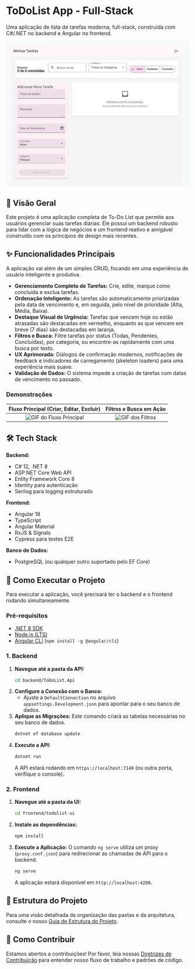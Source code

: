 # ToDoList App - Full-Stack

Uma aplicação de lista de tarefas moderna, full-stack, construída com C#/.NET no backend e Angular no frontend.

![Visão Geral da Aplicação](https://github.com/GabrielSoarde/ToDoList-2/blob/main/1.png?raw=true)

## 🚀 Visão Geral

Este projeto é uma aplicação completa de To-Do List que permite aos usuários gerenciar suas tarefas diárias. Ele possui um backend robusto para lidar com a lógica de negócios e um frontend reativo e amigável construído com os princípios de design mais recentes.

## ✨ Funcionalidades Principais

A aplicação vai além de um simples CRUD, focando em uma experiência de usuário inteligente e produtiva.

*   **Gerenciamento Completo de Tarefas:** Crie, edite, marque como concluída e exclua tarefas.
*   **Ordenação Inteligente:** As tarefas são automaticamente priorizadas pela data de vencimento e, em seguida, pelo nível de prioridade (Alta, Média, Baixa).
*   **Destaque Visual de Urgência:** Tarefas que vencem hoje ou estão atrasadas são destacadas em vermelho, enquanto as que vencem em breve (7 dias) são destacadas em laranja.
*   **Filtros e Busca:** Filtre tarefas por status (Todas, Pendentes, Concluídas), por categoria, ou encontre-as rapidamente com uma busca por texto.
*   **UX Aprimorada:** Diálogos de confirmação modernos, notificações de feedback e indicadores de carregamento (skeleton loaders) para uma experiência mais suave.
*   **Validação de Dados:** O sistema impede a criação de tarefas com datas de vencimento no passado.

### Demonstrações

| Fluxo Principal (Criar, Editar, Excluir) | Filtros e Busca em Ação |
| :--------------------------------------: | :---------------------------: |
| ![GIF do Fluxo Principal](https://github.com/GabrielSoarde/ToDoList-2/blob/main/1.gif?raw=true)         | ![GIF dos Filtros](https://github.com/GabrielSoarde/ToDoList-2/blob/main/2.gif?raw=true)     |

## 🛠️ Tech Stack

**Backend:**
*   C# 12, .NET 8
*   ASP.NET Core Web API
*   Entity Framework Core 8
*   Identity para autenticação
*   Serilog para logging estruturado

**Frontend:**
*   Angular 18
*   TypeScript
*   Angular Material
*   RxJS & Signals
*   Cypress para testes E2E

**Banco de Dados:**
*   PostgreSQL (ou qualquer outro suportado pelo EF Core)

## 🏁 Como Executar o Projeto

Para executar a aplicação, você precisará ter o backend e o frontend rodando simultaneamente.

### Pré-requisitos

*   [.NET 8 SDK](https://dotnet.microsoft.com/download/dotnet/8.0)
*   [Node.js (LTS)](https://nodejs.org/)
*   [Angular CLI](https://angular.io/cli) (`npm install -g @angular/cli`)

### 1. Backend

1.  **Navegue até a pasta da API:**
    ```bash
    cd backend/ToDoList.Api
    ```
2.  **Configure a Conexão com o Banco:**
    *   Ajuste a `DefaultConnection` no arquivo `appsettings.Development.json` para apontar para o seu banco de dados.
3.  **Aplique as Migrações:**
    Este comando criará as tabelas necessárias no seu banco de dados.
    ```bash
    dotnet ef database update
    ```
4.  **Execute a API:**
    ```bash
    dotnet run
    ```
    A API estará rodando em `https://localhost:7149` (ou outra porta, verifique o console).

### 2. Frontend

1.  **Navegue até a pasta da UI:**
    ```bash
    cd frontend/todolist-ui
    ```
2.  **Instale as dependências:**
    ```bash
    npm install
    ```
3.  **Execute a Aplicação:**
    O comando `ng serve` utiliza um proxy (`proxy.conf.json`) para redirecionar as chamadas de API para o backend.
    ```bash
    ng serve
    ```
    A aplicação estará disponível em `http://localhost:4200`.

## 📂 Estrutura do Projeto

Para uma visão detalhada da organização das pastas e da arquitetura, consulte o nosso [Guia de Estrutura do Projeto](01-project-structure.md).

## 🤝 Como Contribuir

Estamos abertos a contribuições! Por favor, leia nossas [Diretrizes de Contribuição](03-git-flow.md) para entender nosso fluxo de trabalho e padrões de código.
